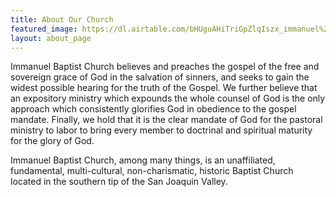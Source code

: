 ```yaml
---
title: About Our Church
featured_image: https://dl.airtable.com/bHUguAHiTriGpZlqIszx_immanuel%20baptist%20church%20pic.jpg
layout: about_page
---
```


Immanuel Baptist Church believes and preaches the gospel of the free and sovereign grace of God in the salvation of sinners, and seeks to gain the widest possible hearing for the truth of the Gospel. We further believe that an expository ministry which expounds the whole counsel of God is the only approach which consistently glorifies God in obedience to the gospel mandate. Finally, we hold that it is the clear mandate of God for the pastoral ministry to labor to bring every member to doctrinal and spiritual maturity for the glory of God.

Immanuel Baptist Church, among many things, is an unaffiliated, fundamental, multi-cultural, non-charismatic, historic Baptist Church located in the southern tip of the San Joaquin Valley.
